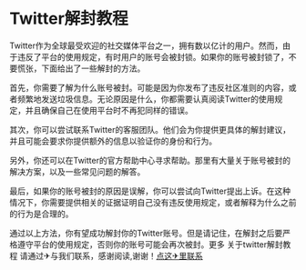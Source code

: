 # Twitter解封教程

Twitter作为全球最受欢迎的社交媒体平台之一，拥有数以亿计的用户。然而，由于违反了平台的使用规定，有时用户的账号会被封锁。如果你的账号被封锁了，不要慌张，下面给出了一些解封的方法。

首先，你需要了解为什么账号被封。可能是因为你发布了违反社区准则的内容，或者频繁地发送垃圾信息。无论原因是什么，你都需要认真阅读Twitter的使用规定，并且确保自己在使用平台时不再犯同样的错误。

其次，你可以尝试联系Twitter的客服团队。他们会为你提供更具体的解封建议，并且可能会要求你提供额外的信息以验证你的身份和行为。

另外，你还可以在Twitter的官方帮助中心寻求帮助。那里有大量关于账号被封的解决方案，以及一些常见问题的解答。

最后，如果你的账号被封的原因是误解，你可以尝试向Twitter提出上诉。在这种情况下，你需要提供相关的证据证明自己没有违反使用规定，或者解释为什么之前的行为是合理的。

通过以上方法，你有望成功解封你的Twitter账号。但是请记住，在解封之后要严格遵守平台的使用规定，否则你的账号可能会再次被封。更多 关于twitter解封教程 请通过✈与我们联系，感谢阅读,谢谢！[点这✈里联系](https://lm.k02.cc)